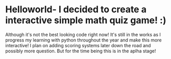 # Helloworld- I decided to create a interactive simple math quiz game! :) 
Although it's not the best looking code right now! It's still in the works as I progress my learning 
with python throughout the year and make this more interactive! I plan on adding scoring systems later down
the road and possibly more question. But for the time being this is in the aplha stage! 
